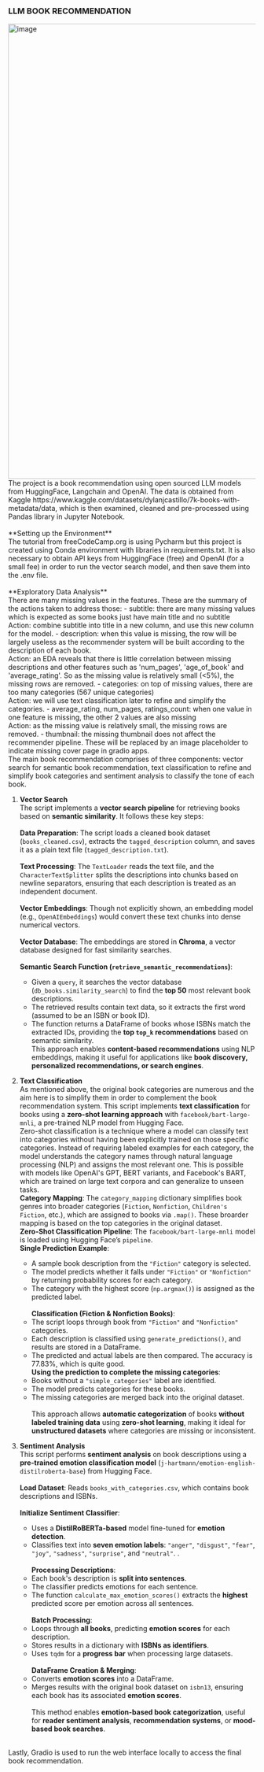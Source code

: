 ### LLM BOOK RECOMMENDATION

<img width="925" alt="image" src="https://github.com/user-attachments/assets/5e737795-1d86-42e9-bb9e-75c7c94fff4c" />
<br>
The project is a book recommendation using open sourced LLM models from HuggingFace, Langchain and OpenAI.
The data is obtained from Kaggle https://www.kaggle.com/datasets/dylanjcastillo/7k-books-with-metadata/data, which is then examined, cleaned and pre-processed using Pandas library in Jupyter Notebook.
<br> 
<br> 
**Setting up the Environment**
<br> The tutorial from freeCodeCamp.org is using Pycharm but this project is created using Conda environment with libraries in requirements.txt.
It is also necessary to obtain API keys from HuggingFace (free) and OpenAI (for a small fee) in order to run the vector search model, and then save them into the .env file.
<br>
<br> 
**Exploratory Data Analysis**
<br> 
There are many missing values in the features. These are the summary of the actions taken to address those:
- subtitle: there are many missing values which is expected as some books just have main title and no subtitle
     <br> Action: combine subtitle into title in a new column, and use this new column for the model.
- description: when this value is missing, the row will be largely useless as the recommender system will be built according to the description of each book.
     <br> Action: an EDA reveals that there is little correlation between missing descriptions and other features such as 'num_pages', 'age_of_book' and 'average_rating'. So as the missing value is relatively small (<5%), the missing rows are removed.
- categories: on top of missing values, there are too many categories (567 unique categories)
     <br> Action: we will use text classification later to refine and simplify the categories.
- average_rating, num_pages, ratings_count: when one value in one feature is missing, the other 2 values are also missing
     <br> Action: as the missing value is relatively small, the missing rows are removed.
- thumbnail: the missing thumbnail does not affect the recommender pipeline. These will be replaced by an image placeholder to indicate missing cover page in gradio apps.
<br>
The main book recommendation comprises of three components: vector search for semantic book recommendation, text classification to refine and simplify book categories and sentiment analysis to classify the tone of each book.
<br>

1. **Vector Search**
   <br> The script implements a **vector search pipeline** for retrieving books based on **semantic similarity**. It follows these key steps:  
      <br>**Data Preparation**: The script loads a cleaned book dataset (`books_cleaned.csv`), extracts the `tagged_description` column, and saves it as a plain text file (`tagged_description.txt`).  
      <br>**Text Processing**: The `TextLoader` reads the text file, and the `CharacterTextSplitter` splits the descriptions into chunks based on newline separators, ensuring that each description is treated as an independent document.  
      <br>**Vector Embeddings**: Though not explicitly shown, an embedding model (e.g., `OpenAIEmbeddings`) would convert these text chunks into dense numerical vectors.  
      <br>**Vector Database**: The embeddings are stored in **Chroma**, a vector database designed for fast similarity searches.  
      <br>**Semantic Search Function (`retrieve_semantic_recommendations`)**:  
     - Given a `query`, it searches the vector database (`db_books.similarity_search`) to find the **top 50** most relevant book descriptions.  
     - The retrieved results contain text data, so it extracts the first word (assumed to be an ISBN or book ID).  
     - The function returns a DataFrame of books whose ISBNs match the extracted IDs, providing the **top `top_k` recommendations** based on semantic similarity.  
  This approach enables **content-based recommendations** using NLP embeddings, making it useful for applications like **book discovery, personalized recommendations, or search engines**.

2. **Text Classification**
  <br> As mentioned above, the original book categories are numerous and the aim here is to simplify them in order to complement the book recommendation system.
  This script implements **text classification** for books using a **zero-shot learning approach** with `facebook/bart-large-mnli`, a pre-trained NLP model from Hugging Face.
     <br> Zero-shot classification is a technique where a model can classify text into categories without having been explicitly trained on those specific categories. Instead of requiring labeled examples for each category, the model understands the category names through natural language processing (NLP) and assigns the most relevant one. This is possible with models like OpenAI's GPT, BERT variants, and Facebook's BART, which are trained on large text corpora and can generalize to unseen tasks.
      <br>**Category Mapping**: The `category_mapping` dictionary simplifies book genres into broader categories (`Fiction`, `Nonfiction`, `Children's Fiction`, etc.), which are assigned to books via `.map()`.
     These broarder mapping is based on the top categories in the original dataset.
      <br>**Zero-Shot Classification Pipeline**: The `facebook/bart-large-mnli` model is loaded using Hugging Face’s `pipeline`. 
      <br>**Single Prediction Example**:  
     - A sample book description from the `"Fiction"` category is selected.  
     - The model predicts whether it falls under `"Fiction"` or `"Nonfiction"` by returning probability scores for each category.  
     - The category with the highest score (`np.argmax()`) is assigned as the predicted label.  
      <br>**Classification (Fiction & Nonfiction Books)**:  
     - The script loops through book from `"Fiction"` and `"Nonfiction"` categories.  
     - Each description is classified using `generate_predictions()`, and results are stored in a DataFrame.
     - The predicted and actual labels are then compared. The accuracy is 77.83%, which is quite good.
      <br>**Using the prediction to complete the missing categories**:  
     - Books without a `"simple_categories"` label are identified.  
     - The model predicts categories for these books.  
     - The missing categories are merged back into the original dataset.  
      <br>This approach allows **automatic categorization** of books **without labeled training data** using **zero-shot learning**, making it ideal for **unstructured datasets** where categories are missing or inconsistent. 
     
4. **Sentiment Analysis**
    <br> This script performs **sentiment analysis** on book descriptions using a **pre-trained emotion classification model** (`j-hartmann/emotion-english-distilroberta-base`) from Hugging Face.  
      <br>**Load Dataset**: Reads `books_with_categories.csv`, which contains book descriptions and ISBNs.  
      <br>**Initialize Sentiment Classifier**:  
     - Uses a **DistilRoBERTa-based** model fine-tuned for **emotion detection**.  
     - Classifies text into **seven emotion labels**: `"anger"`, `"disgust"`, `"fear"`, `"joy"`, `"sadness"`, `"surprise"`, and `"neutral"`.  .  
      <br>**Processing Descriptions**:  
     - Each book's description is **split into sentences**.  
     - The classifier predicts emotions for each sentence.  
     - The function `calculate_max_emotion_scores()` extracts the **highest** predicted score per emotion across all sentences.  
      <br>**Batch Processing**:  
     - Loops through **all books**, predicting **emotion scores** for each description.  
     - Stores results in a dictionary with **ISBNs as identifiers**.  
     - Uses `tqdm` for a **progress bar** when processing large datasets.  
      <br>**DataFrame Creation & Merging**:  
     - Converts **emotion scores** into a DataFrame.  
     - Merges results with the original book dataset on `isbn13`, ensuring each book has its associated **emotion scores**.  
  <br>This method enables **emotion-based book categorization**, useful for **reader sentiment analysis**, **recommendation systems**, or **mood-based book searches**. 
<br>
Lastly, Gradio is used to run the web interface locally to access the final book recommendation.






